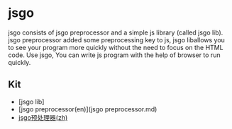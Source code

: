 jsgo
==========
jsgo consists of jsgo preprocessor and a simple js library (called jsgo lib). jsgo preprocessor added some preprocessing key to js, jsgo liballows you to see your program more quickly without the need to focus on the HTML code. Use jsgo, You can write js program with the help of browser to run quickly.

Kit
----------
* [jsgo lib]
* [jsgo preprocessor(en)](jsgo preprocessor.md)
* [jsgo预处理器(zh)](jsgo预处理器.md)